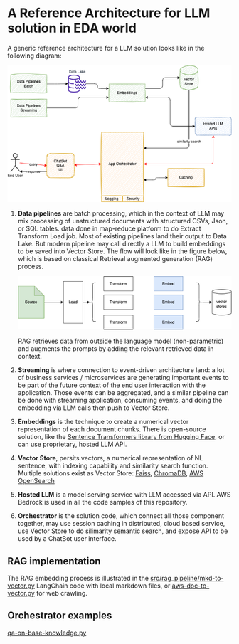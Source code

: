 # A Reference Architecture for LLM solution in EDA world

A generic reference architecture for a LLM solution looks like in the following diagram:

![](./docs/diagrams/llm-ra-1.drawio.png)

1. **Data pipelines** are batch processing, which in the context of LLM may mix processing of unstructured documents with structured CSVs, Json, or SQL tables. data done in map-reduce platform to do Extract Transform Load job. Most of existing pipelines land their output to Data Lake. But modern pipeline may call directly a LLM to build embeddings to be saved into Vector Store. The flow will look like in the figure below, which is based on classical Retrieval augmented generation (RAG) process.

    ![](./docs/diagrams/rag-process.drawio.png)

    RAG retrieves data from outside the language model (non-parametric) and augments the prompts by adding the relevant retrieved data in context.
1. **Streaming** is where connection to event-driven architecture land: a lot of business services / microservices are generating important events to be part of the future context of the end user interaction with the application. Those events can be aggregated, and a similar pipeline can be done with streaming application, consuming events, and doing the embedding via LLM calls then push to Vector Store.
1. **Embeddings** is the technique to create a numerical vector representation of each document chunks. There is open-source solution, like the [Sentence Transformers library from Hugging Face](https://huggingface.co/sentence-transformers), or can use proprietary, hosted LLM API.
1. **Vector Store**, persits vectors, a numerical representation of NL sentence, with indexing capability and similarity search function. Multiple solutions exist as Vector Store: [Faiss](https://faiss.ai/index.html), [ChromaDB](https://www.trychroma.com/), [AWS OpenSearch](https://docs.aws.amazon.com/opensearch-service/latest/developerguide/what-is.html)
1. **Hosted LLM** is a model serving service with LLM accessed via API. AWS Bedrock is used in all the code samples of this repository.
1. **Orchestrator** is the solution code, which connect all those component together, may use session caching in distributed, cloud based service, use Vector Store to do silimarity semantic search, and expose API to be used by a ChatBot user interface.

## RAG implementation

The RAG embedding process is illustrated in the [src/rag_pipeline/mkd-to-vector.py](./src/rag-pipeline/mkd-to-vector.py) LangChain code with local markdown files, or [aws-doc-to-vector.py](./src/rag-pipeline/aws-doc-to-vector.py) for web crawling.


## Orchestrator examples

 [qa-on-base-knowledge.py](./src/orchestrator/qa-on-base-knowledge.py) 